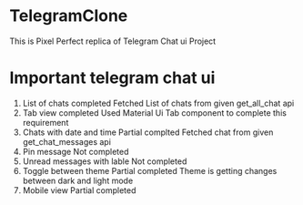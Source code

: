 # TelegramClone
This is Pixel Perfect replica of Telegram Chat ui Project

# Important telegram chat ui
1. List of chats
   completed
   Fetched List of chats from given get_all_chat api
3. Tab view
   completed
   Used Material Ui Tab component to complete this requirement
5. Chats with date and time
   Partial complted
   Fetched chat from given get_chat_messages api
7. Pin message
   Not completed
9. Unread messages with lable
    Not completed
11. Toggle between theme
    Partial completed
    Theme is getting changes between dark and light mode
13. Mobile view
    Partial completed
